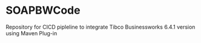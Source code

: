 # SOAPBWCode

Repository for CICD pipleline to integrate Tibco Businessworks 6.4.1 version using Maven Plug-in
